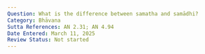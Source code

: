 ```yaml
---
Question: What is the difference between samatha and samādhi?
Category: Bhāvana
Sutta References: AN 2.31; AN 4.94
Date Entered: March 11, 2025
Review Status: Not started
---
```


